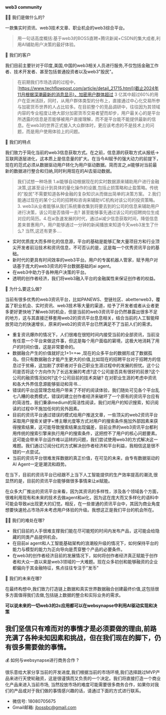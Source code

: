 
**web3 community**

🙋‍♀️ 我们是做什么的?

一款集实时资讯、web3技术文章、职业机会的web3综合平台。
> 用一句话高度概括:基于web3的BOSS直聘+腾讯新闻+CSDN的集大成者,利用AI辅助用户决策的最好体验。


👤 我们的客户

我们目前主要针对于印度,美国,中国的web3相关人员进行服务,不仅包括金融工作者、技术开发者、甚至包括普通投资者以及web3"股民"。

> 在前期我们市场选调的过程中，[https://www.techflowpost.com/article/detail_21715.html](截止2024年11月根据深潮最新的消息显示)，加密用户群体超过 3 亿其中超过60%的用户在亚洲活跃，同时，从用户群体类型的分布上，直接通过中心化交易所参与加密货币世界的人占比较多。在目前整个的竞品调研中，往往因为其领域内容的专业程度让绝大部分加密货币交易者望而却步，用户最关心的是平台所透露的信息是否能够被用户直接理解，而不是平台能不能提供最新的信息。在web3的世界正式接入大众群体时，更应该考虑的不是技术上的问题，而是用户使用体验上的问题。


🌈 我们的特点

我们致力于简化当前的web3信息获取方式。在之前，信息源的获取方式从报纸->互联网逐层进化，这本质上是信息量的扩大。在当今AI赋予的强大动力的前提下，现在的范式必须从数据驱动用户转化为用户驱动数据。简而言之,ai能够对当前最新的数据进行整合和归纳,同时利用现在的AI去驱动数据。

> 我们试想一种场景 1.ai能够自动根据现在的实时数据源来辅助用户进行金融决策,这甚至设计到具体的量化操作的设置,包括止损策略和止盈策略。传统的"股民"不需要知道各种金融的复杂知识从而做出简单的决策方案。 2.我们能通过现在的某个公司的招聘和咨询来辅助VC机构对该公司的投资策略。3. web3从业者能够从我们系统重收集到将要去到的公司的信息来辅助用户进行决策，该公司是否值得一去? 甚至能够事先通过该公司的招聘岗位生成对应的简历。4.在ai急速发展的时代，通过ai减少信息获取时间，降低信息差来普惠用户。用户能够通过一分钟的新闻播放来知道今天web3发生了什么? 当然,这还有更多....

+ 实时优质庞大而多样化的信息源，平台的基础是能够汇聚大量项目方和行业顶尖开发者前沿技术和资讯信息，不可否认的是，这是每一个优秀资讯平台的基础。
+ 新时代的更具有时间效率的web3平台。用户的专属机器人管家，赋予用户对话基于庞大的web3资讯的平台数据基础的ai agent。
+ 在web3中助力于各种用户决策的平台。
+ 透明的创作者经济，我们将web3融入平台的金融属性来保证创作者的权益。


🍿 为什么要这么做?

当前有很多优秀的web3资讯平台，比如PANEWS、登链社区、abetterweb3，覆盖了职业机会、实时资讯、web3技术等大量的渠道，给予了开发者或者从业者更多更好更快地了解web3的机会，但是当前的web3资讯平台仍然暴露出很多不足的地方，这与其直接迁移套用web2的资讯平台息息相关，结合当前的人工智能释放劳动力的快速增长，原来的web2的资讯平台已然满足不了当前人们的需求。

+ 重复资讯爆炸的情况下，人们很难在很短时间内接受当前的全部资讯，当前没有任意一个平台来做这件事，但这是每个用户面临的窘境，这极大地消耗了用户的时间价值，这是非常要命的。
+ 数据融合产生的价值就好比1+1=+∞ ,现在的众多平台的数据形成了数据孤岛。但只有数据融合才能产生更大的价值,比如现在的招聘平台对于招聘方的信息过于贫瘠，这加剧了求职者对于自己职业生涯过程中的发展的担忧。这个公司是否将这个方向作为了长远发展的考虑?这个公司是否具有很好的前景?这个公司的融资情况如何?这个公司目前的技术突破? 在对职业生涯的考虑中资讯和各大外界信息源能够驱动和背书...
+ 错误的平台运营理念给用户带来了不好的阅读体验，我们随处可见各个平台乱七八糟的收费模式，错误的建立创作者经济来破坏了一个原有的资讯平台应有的简洁性，我们秉承medium的简洁性阅读，我们对用户的知识搜索，知识阅读的过程中不施加任何的另外因素。
+ 目前的资讯平台通过错误的模式给用户推送文章，一些顶尖的web2资讯平台采取用户搜索关键字+博主曝光度等方式对用户的搜索条件施加外部因素来获得搜索结果，这可能导致搜索结果出现偏差，目前业界的web3资讯平台都利用传统的搜索引擎来执行用户的搜索条件，这把控不了用户的核心问题要素。这可能会带来平台运作难以运转的问题，我们尝试使用web3的方式解决这一难题。我们通过订阅分红的方式解决创作者经济和平台利益，我相信这是很不错的一点尝试。
+ 当前的资讯平台很难发挥数据的真正价值，在可见的未来，由专有数据驱动的AI Agent一定是潮流和趋势。


在当下，目前的资讯平台已经跟不上当下人工智能提供的生产效率提高的潮流,很显然的是，目前的资讯平台能够做很多事情来让ai赋能。

在众多大厂推出的资讯平台来看，因为其资讯的多样性，涉及各个领域各个方面，很难利用现有和未来的技术去做agent和ai化，因为这在庞大而又多样化的语料中可能会导致ai出现更大的幻觉。相反，在一些普通的资讯平台中，其因为商业角度想要快速抢占市场并未考虑用户体验的升级。我想这正是我们平台的机会所在。


👩‍💻  我们的难处在哪?

+ 我们目前的人手很难支撑我们能在尽可能短的时间内发布产品，这可能会给隐藏的同类产品提供机会。
+ 在目前ai agent和人工智能基础架构的浪潮般升级的情况下，如何保持平台的能力与模型的能力为正向导向是贯穿整个产品的必要条件。
+ 在web3的创作者经济目前的发展情况下，如何将创作者经济真正赋能于创作者和大众一直以来是web3领域的一大难题。现在众多初创和能够融资的企业都偏向于其金融特征，焦点往往专注于"发币"


🧙 我们的未来在哪?

在最终构想中,我们致力打造链上数据和真实世界数据融合创建最终价值,这包括很多方面值得我们去做,包括链上数据的整合和实际业务的需求。

**可以说未来的一切web3的2c应用都可以在websynapse中利用AI驱动实现和决策**

## **我们坚信只有难而对的事情才是必须要做的理由,前路充满了各种未知因素和挑战，但在我们现在的脚下，仍有很多需要做的事情。**

💰 如何与websynapse进行商务合作 ?

很乐意给大家分享当前的开发进度,我们根据当前的市场环境,我们选择跳过MVP产品来进行天使轮融资，这是很谨慎而又负责的一个决定。我们将直接打造一个商业化产品来进入当前市场, 当然投放市场的难度可能需要很多商务合作，如果你对我们的产品或对于我们做的事情感兴趣的话，请通过下面的方式进行联系。

+  微信号: 18080705675
+  Gmail邮箱: jbossbc@gmail.com


<!--
🌈 Contribution guidelines - how can the community get involved?
👩‍💻 Useful resources - where can the community find your docs? Is there anything else the community should know?
🍿 Fun facts - what does your team eat for breakfast?
🧙 Remember, you can do mighty things with the power of [Markdown](https://docs.github.com/github/writing-on-github/getting-started-with-writing-and-formatting-on-github/basic-writing-and-formatting-syntax)
-->
